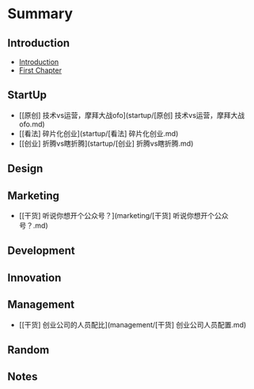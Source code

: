 # Summary

## Introduction

* [Introduction](README.md)
* [First Chapter](chapter1.md)

## StartUp

* [\[原创\] 技术vs运营，摩拜大战ofo](startup/[原创] 技术vs运营，摩拜大战ofo.md)
* [\[看法\] 碎片化创业](startup/[看法] 碎片化创业.md)
* [\[创业\] 折腾vs瞎折腾](startup/[创业] 折腾vs瞎折腾.md)

## Design

## Marketing

* [\[干货\] 听说你想开个公众号？](marketing/[干货] 听说你想开个公众号？.md)

## Development

## Innovation

## Management

* [\[干货\] 创业公司的人员配比](management/[干货] 创业公司人员配置.md)

## Random

## Notes

